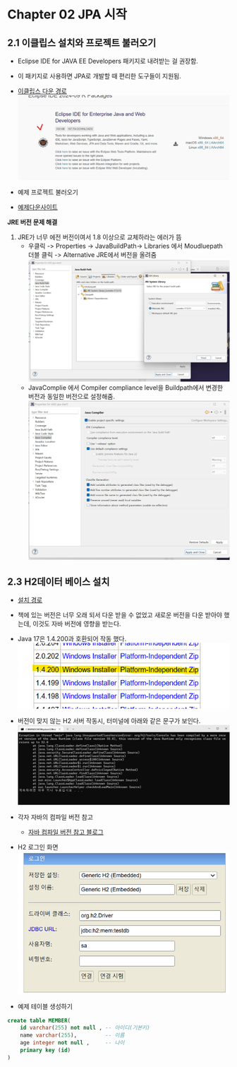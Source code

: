 # Chapter 02 JPA 시작
## 2.1 이클립스 설치와 프로젝트 불러오기
- Eclipse IDE for JAVA EE Developers 패키지로 내려받는 걸  권장함.
- 이 패키지로 사용하면 JPA로 개발할 때 편리한 도구들이 지원됨.
- [이클립스 다운 경로](https://www.eclipse.org/downloads/packages/)
![img_3.png](img_3.png)

- 예제 프로젝트 불러오기
- [예제다운사이트](https://github.com/holyeye/jpabook)

**JRE 버전 문제 해결**
1. JRE가 너무 에전 버전이여서 1.8 이상으로 교체하라는 에러가 뜸
   - 우클릭 -> Properties -> JavaBuildPath-> Libraries 에서 Moudluepath 더블 클릭 -> Alternative JRE에서 버전을 올려줌
![img_4.png](img_4.png)
   - JavaComplie 에서 Compiler compliance level을 Buildpath에서 변경한 버전과 동일한 버전으로 설정해줌.
![img_5.png](img_5.png)
## 2.3 H2데이터 베이스 설치
- [설치 경로](https://www.h2database.com/html/download-archive.html)
- 책에 있는 버전은 너무 오래 되서 다운 받을 수 없었고 새로운 버전을 다운 받아야 했는데, 이것도 자바 버전에 영향을 받는다.
- Java 17은 1.4.200과 호환되어 작동 했다.
![img_6.png](img_6.png)


- 버전이 맞지 않는 H2 서버 작동시, 터미널에 아래와 같은 문구가 보인다.
![img_7.png](img_7.png)
- 각자 자바의 컴파일 버전 참고
  - [자바 컴파일 버전 참고 블로그](https://ksabs.tistory.com/185)
- H2 로그인 화면
![img_8.png](img_8.png)

- 예제 테이블 생성하기
```sql
create table MEMBER(
    id varchar(255) not null , -- 아이디(기본키)
    name varchar(255),         -- 이름
    age integer not null ,     -- 나이
    primary key (id)
)
```

